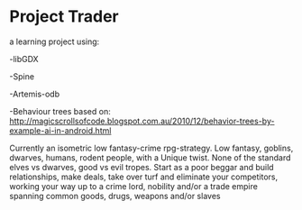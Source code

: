 Project Trader
===========

a learning project using:

-libGDX

-Spine

-Artemis-odb

-Behaviour trees based on: http://magicscrollsofcode.blogspot.com.au/2010/12/behavior-trees-by-example-ai-in-android.html


Currently an isometric low fantasy-crime rpg-strategy. Low fantasy, goblins, dwarves, humans, rodent people, with a Unique twist. None of the standard elves vs dwarves, good vs evil tropes. Start as a poor beggar and build relationships, make deals, take over turf and eliminate your competitors, working your way up to a crime lord, nobility and/or a trade empire spanning common goods, drugs, weapons and/or slaves
